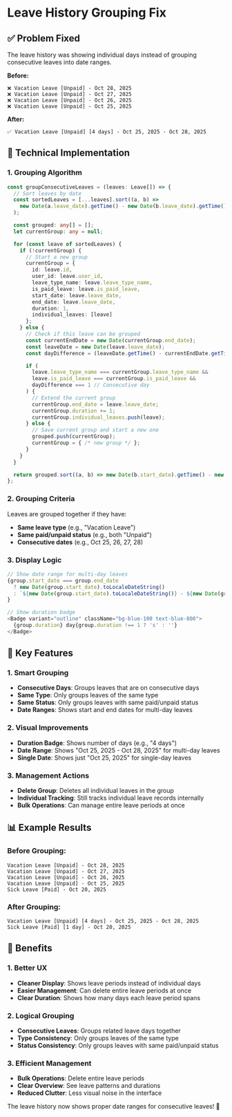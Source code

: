 # Leave History Grouping Fix

## ✅ **Problem Fixed**

The leave history was showing individual days instead of grouping consecutive leaves into date ranges.

**Before:**
```
❌ Vacation Leave [Unpaid] - Oct 28, 2025
❌ Vacation Leave [Unpaid] - Oct 27, 2025  
❌ Vacation Leave [Unpaid] - Oct 26, 2025
❌ Vacation Leave [Unpaid] - Oct 25, 2025
```

**After:**
```
✅ Vacation Leave [Unpaid] [4 days] - Oct 25, 2025 - Oct 28, 2025
```

## 🔧 **Technical Implementation**

### **1. Grouping Algorithm**
```typescript
const groupConsecutiveLeaves = (leaves: Leave[]) => {
  // Sort leaves by date
  const sortedLeaves = [...leaves].sort((a, b) => 
    new Date(a.leave_date).getTime() - new Date(b.leave_date).getTime()
  );

  const grouped: any[] = [];
  let currentGroup: any = null;

  for (const leave of sortedLeaves) {
    if (!currentGroup) {
      // Start a new group
      currentGroup = {
        id: leave.id,
        user_id: leave.user_id,
        leave_type_name: leave.leave_type_name,
        is_paid_leave: leave.is_paid_leave,
        start_date: leave.leave_date,
        end_date: leave.leave_date,
        duration: 1,
        individual_leaves: [leave]
      };
    } else {
      // Check if this leave can be grouped
      const currentEndDate = new Date(currentGroup.end_date);
      const leaveDate = new Date(leave.leave_date);
      const dayDifference = (leaveDate.getTime() - currentEndDate.getTime()) / (1000 * 60 * 60 * 24);

      if (
        leave.leave_type_name === currentGroup.leave_type_name &&
        leave.is_paid_leave === currentGroup.is_paid_leave &&
        dayDifference === 1 // Consecutive day
      ) {
        // Extend the current group
        currentGroup.end_date = leave.leave_date;
        currentGroup.duration += 1;
        currentGroup.individual_leaves.push(leave);
      } else {
        // Save current group and start a new one
        grouped.push(currentGroup);
        currentGroup = { /* new group */ };
      }
    }
  }

  return grouped.sort((a, b) => new Date(b.start_date).getTime() - new Date(a.start_date).getTime());
};
```

### **2. Grouping Criteria**
Leaves are grouped together if they have:
- **Same leave type** (e.g., "Vacation Leave")
- **Same paid/unpaid status** (e.g., both "Unpaid")
- **Consecutive dates** (e.g., Oct 25, 26, 27, 28)

### **3. Display Logic**
```typescript
// Show date range for multi-day leaves
{group.start_date === group.end_date 
  ? new Date(group.start_date).toLocaleDateString()
  : `${new Date(group.start_date).toLocaleDateString()} - ${new Date(group.end_date).toLocaleDateString()}`
}

// Show duration badge
<Badge variant="outline" className="bg-blue-100 text-blue-800">
  {group.duration} day{group.duration !== 1 ? 's' : ''}
</Badge>
```

## 🎯 **Key Features**

### **1. Smart Grouping**
- **Consecutive Days**: Groups leaves that are on consecutive days
- **Same Type**: Only groups leaves of the same type
- **Same Status**: Only groups leaves with same paid/unpaid status
- **Date Ranges**: Shows start and end dates for multi-day leaves

### **2. Visual Improvements**
- **Duration Badge**: Shows number of days (e.g., "4 days")
- **Date Range**: Shows "Oct 25, 2025 - Oct 28, 2025" for multi-day leaves
- **Single Date**: Shows just "Oct 25, 2025" for single-day leaves

### **3. Management Actions**
- **Delete Group**: Deletes all individual leaves in the group
- **Individual Tracking**: Still tracks individual leave records internally
- **Bulk Operations**: Can manage entire leave periods at once

## 📊 **Example Results**

### **Before Grouping:**
```
Vacation Leave [Unpaid] - Oct 28, 2025
Vacation Leave [Unpaid] - Oct 27, 2025
Vacation Leave [Unpaid] - Oct 26, 2025
Vacation Leave [Unpaid] - Oct 25, 2025
Sick Leave [Paid] - Oct 20, 2025
```

### **After Grouping:**
```
Vacation Leave [Unpaid] [4 days] - Oct 25, 2025 - Oct 28, 2025
Sick Leave [Paid] [1 day] - Oct 20, 2025
```

## 🚀 **Benefits**

### **1. Better UX**
- **Cleaner Display**: Shows leave periods instead of individual days
- **Easier Management**: Can delete entire leave periods at once
- **Clear Duration**: Shows how many days each leave period spans

### **2. Logical Grouping**
- **Consecutive Leaves**: Groups related leave days together
- **Type Consistency**: Only groups leaves of the same type
- **Status Consistency**: Only groups leaves with same paid/unpaid status

### **3. Efficient Management**
- **Bulk Operations**: Delete entire leave periods
- **Clear Overview**: See leave patterns and durations
- **Reduced Clutter**: Less visual noise in the interface

The leave history now shows proper date ranges for consecutive leaves! 🎉

